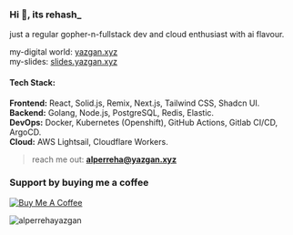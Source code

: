 ### Hi 👋, its rehash\_

just a regular gopher-n-fullstack dev and cloud enthusiast with ai flavour.

my-digital world: <a href="https://yazgan.xyz"> yazgan.xyz </a>  
my-slides: <a href="https://slides.yazgan.xyz"> slides.yazgan.xyz </a>  

#### Tech Stack:  

**Frontend:** React, Solid.js, Remix, Next.js, Tailwind CSS, Shadcn UI.  
**Backend:** Golang, Node.js, PostgreSQL, Redis, Elastic.  
**DevOps:** Docker, Kubernetes (Openshift), GitHub Actions, Gitlab CI/CD, ArgoCD.  
**Cloud:** AWS Lightsail, Cloudflare Workers.

> reach me out: **alperreha@yazgan.xyz**

### Support by buying me a coffee

<p align="left">
    <a href="https://www.buymeacoffee.com/alperreha" target="_blank">
        <img src="https://img.shields.io/badge/Buy%20Me%20A%20Coffee-FCC624?style=for-the-badge&logo=buy-me-a-coffee&logoColor=black" alt="Buy Me A Coffee"/>
    </a>
</p>

<img src="https://komarev.com/ghpvc/?username=alperrehayazgan&label=Profile%20Views&color=0e75b6&style=flat" alt="alperrehayazgan" />
